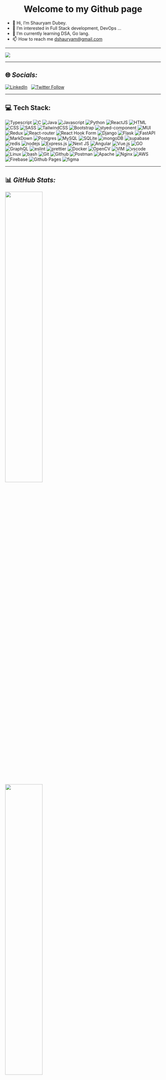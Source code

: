 <h1 align="center">Welcome to my Github page</h1>

- 👋 Hi, I’m Shauryam Dubey.
- 👀 I’m interested in Full Stack development, DevOps ...
- 🌱 I’m currently learning DSA, Go lang.
- 📫 How to reach me dshauryam@gmail.com
---
[![](https://visitcount.itsvg.in/api?id=lordvader501&label=Profile%20Views&color=0&icon=0&pretty=true)](https://visitcount.itsvg.in)
- - - 
## 🌐 *Socials:*
[![LinkedIn](https://img.shields.io/badge/LinkedIn-%230077B5.svg?logo=linkedin&logoColor=white)](https://www.linkedin.com/in/shauryamdubey/) &nbsp;
[![Twitter Follow](https://img.shields.io/twitter/follow/ShauryamDubey?color=blue&logo=twitter&style=plastic)](https://twitter.com/ShauryamDubey)
- - -
## 💻 Tech Stack:
![Typescript](https://img.shields.io/badge/TypeScript-007ACC?style=for-the-badge&logo=typescript&logoColor=white)
![C](https://img.shields.io/badge/c-%2300599C.svg?style=for-the-badge&logo=c&logoColor=white) 
![Java](https://img.shields.io/badge/java-%23ED8B00.svg?style=for-the-badge&logo=java&logoColor=white) 
![Javascript](https://img.shields.io/badge/JavaScript-323330?style=for-the-badge&logo=javascript&logoColor=F7DF1E)
![Python](https://img.shields.io/badge/python-3670A0?style=for-the-badge&logo=python&logoColor=ffdd54) 
![ReactJS](https://img.shields.io/badge/React-20232A?style=for-the-badge&logo=react&logoColor=61DAFB)
![HTML](https://img.shields.io/badge/HTML5-E34F26?style=for-the-badge&logo=html5&logoColor=white) 
![CSS](https://img.shields.io/badge/CSS3-1572B6?style=for-the-badge&logo=css3&logoColor=white)
![SASS](https://img.shields.io/badge/Sass-CC6699?style=for-the-badge&logo=sass&logoColor=white)
![TailwindCSS](https://img.shields.io/badge/Tailwind_CSS-38B2AC?style=for-the-badge&logo=tailwind-css&logoColor=white)
![Bootstrap](https://img.shields.io/badge/Bootstrap-563D7C?style=for-the-badge&logo=bootstrap&logoColor=white)
![styed-component](https://img.shields.io/badge/styled--components-DB7093?style=for-the-badge&logo=styled-components&logoColor=white)
![MUI](https://img.shields.io/badge/MUI-%230081CB.svg?style=for-the-badge&logo=mui&logoColor=white)
![Redux](https://img.shields.io/badge/Redux-593D88?style=for-the-badge&logo=redux&logoColor=white)
![React-router](https://img.shields.io/badge/React_Router-CA4245?style=for-the-badge&logo=react-router&logoColor=white)
![React Hook Form](https://img.shields.io/badge/React%20Hook%20Form-%23EC5990.svg?style=for-the-badge&logo=reacthookform&logoColor=white)
![Django](https://img.shields.io/badge/Django-092E20?style=for-the-badge&logo=django&logoColor=white)
![Flask](https://img.shields.io/badge/Flask-000000?style=for-the-badge&logo=flask&logoColor=white)
![FastAPI](https://img.shields.io/badge/FastAPI-005571?style=for-the-badge&logo=fastapi)
![MarkDown](https://img.shields.io/badge/Markdown-000000?style=for-the-badge&logo=markdown&logoColor=white) 
![Postgres](https://img.shields.io/badge/postgres-%23316192.svg?style=for-the-badge&logo=postgresql&logoColor=white) 
![MySQL](https://img.shields.io/badge/MySQL-005C84?style=for-the-badge&logo=mysql&logoColor=white) 
![SQLite](https://img.shields.io/badge/SQLite-07405E?style=for-the-badge&logo=sqlite&logoColor=white)
![mongoDB](https://img.shields.io/badge/MongoDB-4EA94B?style=for-the-badge&logo=mongodb&logoColor=white)
![supabase](https://img.shields.io/badge/Supabase-181818?style=for-the-badge&logo=supabase&logoColor=white)
![redis](https://img.shields.io/badge/redis-%23DD0031.svg?&style=for-the-badge&logo=redis&logoColor=white)
![nodejs](https://img.shields.io/badge/Node.js-43853D?style=for-the-badge&logo=node.js&logoColor=white)
![Express.js](https://img.shields.io/badge/express.js-%23404d59.svg?style=for-the-badge&logo=express&logoColor=%2361DAFB)
![Next JS](https://img.shields.io/badge/Next-black?style=for-the-badge&logo=next.js&logoColor=white)
![Angular](https://img.shields.io/badge/angular-%23DD0031.svg?style=for-the-badge&logo=angular&logoColor=white)
![Vue.js](https://img.shields.io/badge/vuejs-%2335495e.svg?style=for-the-badge&logo=vuedotjs&logoColor=%234FC08D)
![GO](https://img.shields.io/badge/Go-00ADD8?style=for-the-badge&logo=go&logoColor=white)
![GraphQL](https://img.shields.io/badge/-GraphQL-E10098?style=for-the-badge&logo=graphql&logoColor=white)
![eslint](https://img.shields.io/badge/eslint-3A33D1?style=for-the-badge&logo=eslint&logoColor=white)
![prettier](https://img.shields.io/badge/prettier-1A2C34?style=for-the-badge&logo=prettier&logoColor=)
![Docker](https://img.shields.io/badge/Docker-2CA5E0?style=for-the-badge&logo=docker&logoColor=white) 
![OpenCV](https://img.shields.io/badge/OpenCV-27338e?style=for-the-badge&logo=OpenCV&logoColor=white) 
![VIM](https://img.shields.io/badge/VIM-%2311AB00.svg?&style=for-the-badge&logo=vim&logoColor=white)
![vscode](https://img.shields.io/badge/VSCode-0078D4?style=for-the-badge&logo=visual%20studio%20code&logoColor=white) 
![Linux](https://img.shields.io/badge/Linux-FCC624?style=for-the-badge&logo=linux&logoColor=black) 
![bash](https://img.shields.io/badge/GNU%20Bash-4EAA25?style=for-the-badge&logo=GNU%20Bash&logoColor=white)
![Git](https://img.shields.io/badge/GIT-E44C30?style=for-the-badge&logo=git&logoColor=white)
![Github](https://img.shields.io/badge/GitHub-100000?style=for-the-badge&logo=github&logoColor=white) 
![Postman](https://img.shields.io/badge/Postman-FF6C37?style=for-the-badge&logo=postman&logoColor=white)
![Apache](https://img.shields.io/badge/apache-%23D42029.svg?style=for-the-badge&logo=apache&logoColor=white)
![Nginx](https://img.shields.io/badge/nginx-%23009639.svg?style=for-the-badge&logo=nginx&logoColor=white)
![AWS](https://img.shields.io/badge/Amazon_AWS-FF9900?style=for-the-badge&logo=amazonaws&logoColor=white) 
![Firebase](https://img.shields.io/badge/firebase-%23039BE5.svg?style=for-the-badge&logo=firebase)
![Github Pages](https://img.shields.io/badge/github%20pages-121013?style=for-the-badge&logo=github&logoColor=white)
![figma](https://img.shields.io/badge/Figma-F24E1E?style=for-the-badge&logo=figma&logoColor=white)
- - -
## 📊 *GitHub Stats:*
<div class='container'><img style="height: auto; width: 49%;" class="img" src="https://github-readme-stats.vercel.app/api?username=lordvader501&theme=jolly&hide_border=false&include_all_commits=true&count_private=true" />&nbsp;&nbsp;&nbsp;<img style="height: auto; width: 49%;" class="img" src="https://github-readme-streak-stats.herokuapp.com/?user=lordvader501&theme=tokyonight&hide_border=false" /></div>

<!---![](https://github-readme-stats.vercel.app/api?username=lordvader501&theme=jolly&hide_border=false&include_all_commits=false&count_private=false&card_width=987)
![](https://github-readme-streak-stats.herokuapp.com/?user=lordvader501&theme=tokyonight&hide_border=false&card_width=950) --->
![](https://github-readme-stats.vercel.app/api/top-langs/?username=lordvader501&theme=highcontrast&hide_border=false&include_all_commits=true&count_private=true&layout=compact&langs_count=15&card_width=950)
- - -
## 🏆 *GitHub Trophies:*
![](https://github-profile-trophy.vercel.app/?username=lordvader501&theme=gruvbox&no-frame=false&no-bg=true&margin-w=6&margin-h=6&column=8)
<!---
lordvader501/lordvader501 is a ✨ special ✨ repository because its `README.md` (this file) appears on your GitHub profile.
You can click the Preview link to take a look at your changes.
--->
